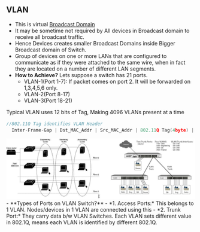 ## VLAN
- This is virtual [Broadcast Domain](../Broadcast_Domain)
- It may be sometime not required by All devices in Broadcast domain to receive all broadcast traffic. 
- Hence Devices creates smaller Broadcast Domains inside Bigger Broadcast domain of Switch. 
- Group of devices on one or more LANs that are configured to communicate as if they were attached to the same wire, when in fact they are located on a number of different LAN segments.
- **How to Achieve?**  Lets suppose a switch has 21 ports.
  - VLAN-1(Port 1-7): If packet comes on port 2. It will be forwarded on 1,3,4,5,6 only.    
  - VLAN-2(Port 8-17)
  - VLAN-3(Port 18-21)

Typical VLAN uses 12 bits of Tag, Making 4096 VLANs present at a time

```c
//802.11Q Tag identifies VLAN Header
  Inter-Frame-Gap | Dst_MAC_Addr | Src_MAC_Addr | 802.11Q Tag(4byte) | Ether type|IPHdr|
```
<img src=VLAN.jpg width=900 />
- **Types of Ports on VLAN Switch?**
  - *1. Access Ports:* This belongs to 1 VLAN. Nodes/devices in 1 VLAN are connected using this
  - *2. Trunk Port:* They carry data b/w VLAN Switches. Each VLAN sets different value in 802.1Q, means each VLAN is identified by different 802.1Q. 
